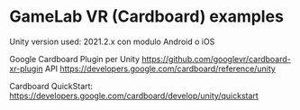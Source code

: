 # GameLab VR (Cardboard) examples

Unity version used: 2021.2.x con modulo Android o iOS

Google Cardboard Plugin per Unity
https://github.com/googlevr/cardboard-xr-plugin
API https://developers.google.com/cardboard/reference/unity

Cardboard QuickStart: https://developers.google.com/cardboard/develop/unity/quickstart
